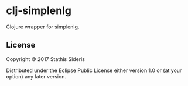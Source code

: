 # clj-simplenlg

Clojure wrapper for simplenlg.


## License

Copyright © 2017 Stathis Sideris

Distributed under the Eclipse Public License either version 1.0 or (at
your option) any later version.
